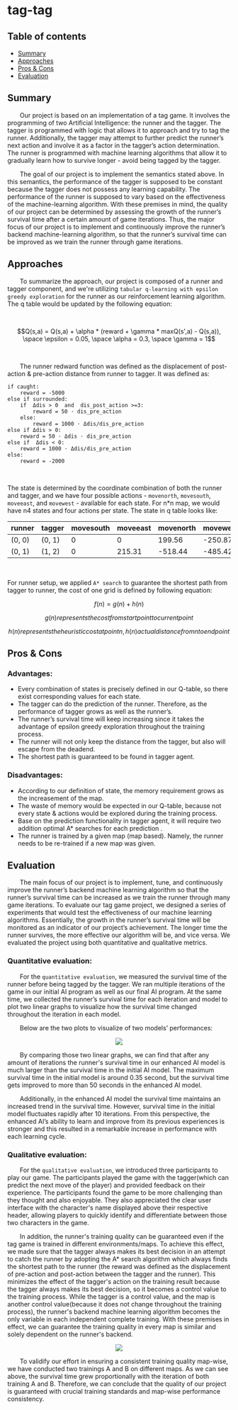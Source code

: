 # tag-tag

## Table of contents
* [Summary](#summary)
* [Approaches](#approaches)
* [Pros & Cons](#pros--cons)
* [Evaluation](#evaluation)

## Summary

&emsp;&emsp;Our project is based on an implementation of a tag game. It involves the programming of two Artificial Intelligence: the runner and the tagger. The tagger is programmed with logic that allows it to approach and try to tag the runner. Additionally, the tagger may attempt to further predict the runner’s next action and involve it as a factor in the tagger’s action determination. The runner is programmed with machine learning algorithms that allow it to gradually learn how to survive longer - avoid being tagged by the tagger.

&emsp;&emsp;The goal of our project is to implement the semantics stated above. In this semantics, the performance of the tagger is supposed to be constant because the tagger does not possess any learning capability. The performance of the runner is supposed to vary based on the effectiveness of the machine-learning algorithm. With these premises in mind, the quality of our project can be determined by assessing the growth of the runner’s survival time after a certain amount of game iterations. Thus, the major focus of our project is to implement and continuously improve the runner’s backend machine-learning algorithm, so that the runner’s survival time can be improved as we train the runner through game iterations.
  
## Approaches
&emsp;&emsp;To summarize the approach, our project is composed of a runner and tagger component, and we're utilizing `tabular q-learning with epsilon greedy exploration` for the runner as our reinforcement learning algorithm. The q table would be updated by the following equation:
  
<br />

$$Q(s,a) = Q(s,a) + \alpha * (reward + \gamma * maxQ(s',a) - Q(s,a)), \space \epsilon = 0.05, \space \alpha = 0.3, \space \gamma = 1$$

<br />

&emsp;&emsp;The runner redward function was defined as the displacement of post-action & pre-action distance from runner to tagger. It was defined as:

```
if caught:
	reward = -5000
else if surrounded:
	if  Δdis > 0  and  dis_post_action >=3: 
		reward = 50 ⋅ dis_pre_action
	else:
		reward = 1000 ⋅ Δdis/dis_pre_action
else if Δdis > 0:
 	reward = 50 ⋅ Δdis ⋅ dis_pre_action
else if  Δdis < 0:
  	reward = 1000 ⋅ Δdis/dis_pre_action 
else:
  	reward = -2000
```
<br />

  The state is determined by the coordinate combination of both the runner and tagger, and we have four possible actions - `movenorth`, `movesouth`, `moveeast`, and `movewest` - available for each state. For n*n map, we would have n4 states and four actions per state.
The state in q table looks like:

<div align="center">
	
| runner      | tagger      | movesouth   | moveeast    | movenorth  | movewest    |
| ----------- | ----------- | ----------- | ----------- |----------- | ----------- |
| (0, 0)      | (0, 1)      | 0           | 0           | 199.56     | -250.87     |
| (0, 1)      | (1, 2)      | 0           | 215.31      | -518.44    | -485.42     |
	
</div>

<br />

  For runner setup, we applied `A* search` to guarantee the shortest path from tagger to runner, the cost of one grid is defined by following equation:
  

$$f(n) = g(n) + h(n)$$

$$g(n) represents the cost from start point to current point$$

$$h(n)  represents the heuristic cost at point n, h(n)actual distance from n to end point$$


## Pros & Cons

### Advantages:
- Every combination of states is precisely defined in our Q-table, so there exist corresponding values for each state.
- The tagger can do the prediction of the runner. Therefore, as the performance of tagger grows as well as the runner’s.
- The runner’s survival time will keep increasing since it takes the advantage of epsilon greedy exploration throughout the training process.
- The runner will not only keep the distance from the tagger, but also will escape from the deadend.
- The shortest path is guaranteed to be found in tagger agent.

### Disadvantages:
- According to our definition of state, the memory requirement grows as the increasement of the map.
- The waste of memory would be expected in our Q-table, because not every state & actions would be explored during the training process.
- Base on the prediction functionality in tagger agent, it will require two addition optimal A* searches for each prediction .
- The runner is trained by a given map (map based). Namely, the runner needs to be re-trained if a new map was given.


## Evaluation
&emsp;&emsp;The main focus of our project is to implement, tune, and continuously improve the runner’s backend machine learning algorithm so that the runner’s survival time can be increased as we train the runner through many game iterations. To evaluate our tag game project, we designed a series of experiments that would test the effectiveness of our machine learning algorithms. Essentially, the growth in the runner’s survival time will be monitored as an indicator of our project’s achievement. The longer time the runner survives, the more effective our algorithm will be, and vice versa. We evaluated the project using both quantitative and qualitative metrics. 

### Quantitative evaluation: 
&emsp;&emsp;For the `quantitative evaluation`, we measured the survival time of the runner before being tagged by the tagger. We ran multiple iterations of the game in our initial AI program as well as our final AI program. At the same time, we collected the runner’s survival time for each iteration and model to plot two linear graphs to visualize how the survival time changed throughout the iteration in each model. 

&emsp;&emsp;Below are the two plots to visualize of two models’ performances:

<p align="center">
  <img src="https://user-images.githubusercontent.com/61955371/228103296-d9aae59e-f4dd-490d-af86-469ef58c8e50.png">
</p>
                                                                             
&emsp;&emsp;By comparing those two linear graphs, we can find that after any amount of iterations the runner's survival time in our enhanced AI model is much larger than the survival time in the initial AI model. The maximum survival time in the initial model is around 0.35 second, but the survival time gets improved to more than 50 seconds in the enhanced AI model.

&emsp;&emsp;Additionally, in the enhanced AI model the survival time maintains an increased trend in the survival time. However, survival time in the initial model fluctuates rapidly after 10 iterations. From this perspective, the enhanced AI’s ability to learn and improve from its previous experiences is stronger and this resulted in a remarkable increase in performance with each learning cycle.



### Qualitative evaluation: 
&emsp;&emsp;For the `qualitative evaluation`, we introduced three participants to play our game. The participants played the game with the tagger(which can predict the next move of the player) and provided feedback on their experience. The participants found the game to be more challenging than they thought and also enjoyable. They also appreciated the clear user interface with the character's name displayed above their respective header, allowing players to quickly identify and differentiate between those two characters in the game.

&emsp;&emsp;In addition, the runner's training quality can be guaranteed even if the tag game is trained in different environments/maps. To achieve this effect, we made sure that the tagger always makes its best decision in an attempt to catch the runner by adopting the A* search algorithm which always finds the shortest path to the runner (the reward was defined as the displacement of pre-action and post-action between the tagger and the runner). This minimizes the effect of the tagger's action on the training result because the tagger always makes its best decision, so it becomes a control value to the training process. While the tagger is a control value, and the map is another control value(because it does not change throughout the training process), the runner's backend machine learning algorithm becomes the only variable in each independent complete training. With these premises in effect, we can guarantee the training quality in every map is similar and solely dependent on the runner's backend. 

<p align="center">
  <img src="https://user-images.githubusercontent.com/61955371/228103374-a43604e6-3e4a-4710-94c8-51548ec2644e.png">
</p>

&emsp;&emsp;To validify our effort in ensuring a consistent training quality map-wise, we have conducted two trainings A and B on different maps. As we can see above, the survival time grew proportionally with the iteration of both training A and B. Therefore, we can conclude that the quality of our project is guaranteed with crucial training standards and map-wise performance consistency.
